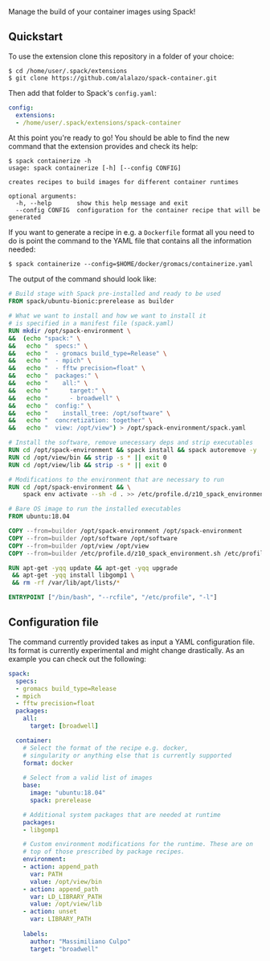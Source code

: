 Manage the build of your container images using Spack!

## Quickstart

To use the extension clone this repository in a folder of your choice:
```console
$ cd /home/user/.spack/extensions
$ git clone https://github.com/alalazo/spack-container.git
``` 
Then add that folder to Spack's `config.yaml`:
```yaml
config:
  extensions:
  - /home/user/.spack/extensions/spack-container
```
At this point you're ready to go! You should be able 
to find the new command that the extension provides and check
its help:
```console
$ spack containerize -h
usage: spack containerize [-h] [--config CONFIG]

creates recipes to build images for different container runtimes

optional arguments:
  -h, --help       show this help message and exit
  --config CONFIG  configuration for the container recipe that will be generated
```
If you want to generate a recipe in e.g. a `Dockerfile`
format all you need to do is point the command to the YAML 
file that contains all the information needed:
```console
$ spack containerize --config=$HOME/docker/gromacs/containerize.yaml
```
The output of the command should look like:
```Dockerfile
# Build stage with Spack pre-installed and ready to be used
FROM spack/ubuntu-bionic:prerelease as builder

# What we want to install and how we want to install it
# is specified in a manifest file (spack.yaml)
RUN mkdir /opt/spack-environment \
&&  (echo "spack:" \
&&   echo "  specs:" \
&&   echo "  - gromacs build_type=Release" \
&&   echo "  - mpich" \
&&   echo "  - fftw precision=float" \
&&   echo "  packages:" \
&&   echo "    all:" \
&&   echo "      target:" \
&&   echo "      - broadwell" \
&&   echo "  config:" \
&&   echo "    install_tree: /opt/software" \
&&   echo "  concretization: together" \
&&   echo "  view: /opt/view") > /opt/spack-environment/spack.yaml

# Install the software, remove unecessary deps and strip executables
RUN cd /opt/spack-environment && spack install && spack autoremove -y
RUN cd /opt/view/bin && strip -s * || exit 0
RUN cd /opt/view/lib && strip -s * || exit 0

# Modifications to the environment that are necessary to run
RUN cd /opt/spack-environment && \
    spack env activate --sh -d . >> /etc/profile.d/z10_spack_environment.sh

# Bare OS image to run the installed executables
FROM ubuntu:18.04

COPY --from=builder /opt/spack-environment /opt/spack-environment
COPY --from=builder /opt/software /opt/software
COPY --from=builder /opt/view /opt/view
COPY --from=builder /etc/profile.d/z10_spack_environment.sh /etc/profile.d/z10_spack_environment.sh

RUN apt-get -yqq update && apt-get -yqq upgrade                                   \
 && apt-get -yqq install libgomp1 \
 && rm -rf /var/lib/apt/lists/*

ENTRYPOINT ["/bin/bash", "--rcfile", "/etc/profile", "-l"]
```  

## Configuration file
The command currently provided takes as input a YAML
configuration file. Its format is currently experimental
and might change drastically. As an example you can check 
out the following:
```yaml
spack:
  specs:
  - gromacs build_type=Release 
  - mpich
  - fftw precision=float
  packages:
    all:
      target: [broadwell]

  container:
    # Select the format of the recipe e.g. docker,
    # singularity or anything else that is currently supported
    format: docker
    
    # Select from a valid list of images
    base:
      image: "ubuntu:18.04"
      spack: prerelease

    # Additional system packages that are needed at runtime
    packages:
    - libgomp1

    # Custom environment modifications for the runtime. These are on 
    # top of those prescribed by package recipes.
    environment:
    - action: append_path
      var: PATH
      value: /opt/view/bin
    - action: append_path
      var: LD_LIBRARY_PATH
      value: /opt/view/lib
    - action: unset
      var: LIBRARY_PATH
    
    labels:
      author: "Massimiliano Culpo"
      target: "broadwell"
```
